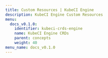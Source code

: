 ```yaml
---
title: Custom Resources | KubeCI Engine
description: KubeCI Engine Custom Resources
menu:
  docs_v0.1.0:
    identifier: kubeci-crds-engine
    name: KubeCI Engine CRDs
    parent: concepts
    weight: 40
menu_name: docs_v0.1.0
---
```

